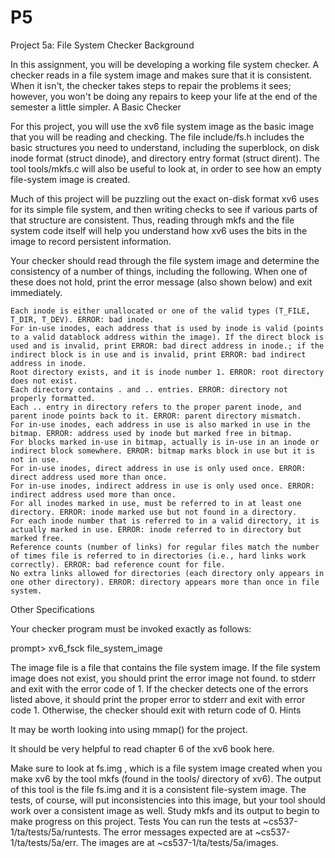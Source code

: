 # P5

Project 5a: File System Checker
Background

In this assignment, you will be developing a working file system checker. A checker reads in a file system image and makes sure that it is consistent. When it isn't, the checker takes steps to repair the problems it sees; however, you won't be doing any repairs to keep your life at the end of the semester a little simpler.
A Basic Checker

For this project, you will use the xv6 file system image as the basic image that you will be reading and checking. The file include/fs.h includes the basic structures you need to understand, including the superblock, on disk inode format (struct dinode), and directory entry format (struct dirent). The tool tools/mkfs.c will also be useful to look at, in order to see how an empty file-system image is created.

Much of this project will be puzzling out the exact on-disk format xv6 uses for its simple file system, and then writing checks to see if various parts of that structure are consistent. Thus, reading through mkfs and the file system code itself will help you understand how xv6 uses the bits in the image to record persistent information.

Your checker should read through the file system image and determine the consistency of a number of things, including the following. When one of these does not hold, print the error message (also shown below) and exit immediately.

    Each inode is either unallocated or one of the valid types (T_FILE, T_DIR, T_DEV). ERROR: bad inode.
    For in-use inodes, each address that is used by inode is valid (points to a valid datablock address within the image). If the direct block is used and is invalid, print ERROR: bad direct address in inode.; if the indirect block is in use and is invalid, print ERROR: bad indirect address in inode.
    Root directory exists, and it is inode number 1. ERROR: root directory does not exist.
    Each directory contains . and .. entries. ERROR: directory not properly formatted.
    Each .. entry in directory refers to the proper parent inode, and parent inode points back to it. ERROR: parent directory mismatch.
    For in-use inodes, each address in use is also marked in use in the bitmap. ERROR: address used by inode but marked free in bitmap.
    For blocks marked in-use in bitmap, actually is in-use in an inode or indirect block somewhere. ERROR: bitmap marks block in use but it is not in use.
    For in-use inodes, direct address in use is only used once. ERROR: direct address used more than once.
    For in-use inodes, indirect address in use is only used once. ERROR: indirect address used more than once.
    For all inodes marked in use, must be referred to in at least one directory. ERROR: inode marked use but not found in a directory.
    For each inode number that is referred to in a valid directory, it is actually marked in use. ERROR: inode referred to in directory but marked free.
    Reference counts (number of links) for regular files match the number of times file is referred to in directories (i.e., hard links work correctly). ERROR: bad reference count for file.
    No extra links allowed for directories (each directory only appears in one other directory). ERROR: directory appears more than once in file system.

Other Specifications

Your checker program must be invoked exactly as follows:

prompt> xv6_fsck file_system_image

The image file is a file that contains the file system image. If the file system image does not exist, you should print the error image not found. to stderr and exit with the error code of 1. If the checker detects one of the errors listed above, it should print the proper error to stderr and exit with error code 1. Otherwise, the checker should exit with return code of 0.
Hints

It may be worth looking into using mmap() for the project.

It should be very helpful to read chapter 6 of the xv6 book here.

Make sure to look at fs.img , which is a file system image created when you make xv6 by the tool mkfs (found in the tools/ directory of xv6). The output of this tool is the file fs.img and it is a consistent file-system image. The tests, of course, will put inconsistencies into this image, but your tool should work over a consistent image as well. Study mkfs and its output to begin to make progress on this project.
Tests
You can run the tests at ~cs537-1/ta/tests/5a/runtests. The error messages expected are at ~cs537-1/ta/tests/5a/err. The images are at ~cs537-1/ta/tests/5a/images.
